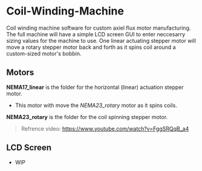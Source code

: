# Coil-Winding-Machine

Coil winding machine software for custom axiel flux motor manufacturing. The full machine will have a simple LCD screen GUI to enter neccesarry sizing values for the machine to use. One linear actuating stepper motor will move a rotary stepper motor back and forth as it spins coil around a custom-sized motor's bobbin.


## Motors

**NEMA17_linear** is the folder for the horizontal (linear) actuation stepper motor. 
 - This motor with move the *NEMA23_rotary* motor as it spins coils.
   
**NEMA23_rotary** is the folder for the coil spinning stepper motor. 
> Refrence video: https://www.youtube.com/watch?v=FggSRQqB_a4



## LCD Screen
 - WIP
